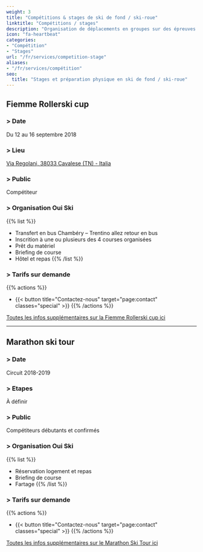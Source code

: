 ```yaml
---
weight: 3
title: "Compétitions & stages de ski de fond / ski-roue"
linktitle: "Compétitions / stages"
description: "Organisation de déplacements en groupes sur des épreuves sportives en France et à l’étranger, camps d’entrainement ou de découverte en contrées nordiques"
icon: "fa-heartbeat"
categories:
- "Compétition"
- "Stages"
url: "/fr/services/competition-stage"
aliases:
- "/fr/services/compétition"
seo:
  title: "Stages et préparation physique en ski de fond / ski-roue"
---
```

## Fiemme Rollerski cup

### > Date

Du 12 au 16 septembre 2018

### > Lieu

[Via Regolani,
38033 Cavalese (TN) - Italia](https://www.google.com/maps/place/Via+Reggolani,+12,+38033+Cavalese+TN/@46.290969,11.458764,8z/data=!4m15!1m9!4m8!1m3!2m2!1d11.458764!2d46.3782018!1m3!2m2!1d11.4587636!2d46.2909685!3m4!1s0x47787c55af564d87:0x27e333d46366c1d3!8m2!3d46.2909099!4d11.4587299?hl=fr-FR)

### > Public

Compétiteur

### > Organisation Oui Ski

{{% list %}}
- Transfert en bus Chambéry – Trentino allez retour en bus
- Inscrition à une ou plusieurs des 4 courses organisées
- Prêt du matériel
- Briefing de course
- Hôtel et repas
{{% /list %}}

### > Tarifs sur demande

{{% actions %}}
- {{< button title="Contactez-nous" target="page:contact" classes="special" >}}
{{% /actions %}}

[Toutes les infos supplémentaires sur la Fiemme Rollerski cup ici](http://www.fiemmerollerskicup.it/EN)

***

## Marathon ski tour

### > Date

Circuit 2018-2019

### > Etapes

À définir

### > Public

Compétiteurs débutants et confirmés

### > Organisation Oui Ski

{{% list %}}
- Réservation logement et repas
- Briefing de course
- Fartage
{{% /list %}}

### > Tarifs sur demande

{{% actions %}}
- {{< button title="Contactez-nous" target="page:contact" classes="special" >}}
{{% /actions %}}

[Toutes les infos supplémentaires sur le Marathon Ski Tour ici](http://www.marathonskitour.fr/)
